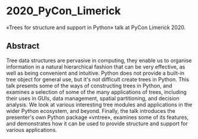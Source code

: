 # 2020_PyCon_Limerick
«Trees for structure and support in Python» talk at PyCon Limerick 2020.

## Abstract

Tree data structures are pervasive in computing, they enable us to organise information in a natural hierarchical fashion that can be very effective, as well as being convenient and intuitive.  Python does not provide a built-in tree object for general use, but it's not difficult create trees in Python.  This talk presents some of the ways of constructing trees in Python, and examines a selection of some of the many applications of trees, including their uses in GUIs, data management, spatial partitioning, and decision analysis.  We look at various interesting tree modules and applications in the wider Python ecosystem, and beyond.  Finally, the talk introduces the presenter's own Python package «vntree», examines some of its features, and demonstrates how it can be used to provide structure and support for various applications.
